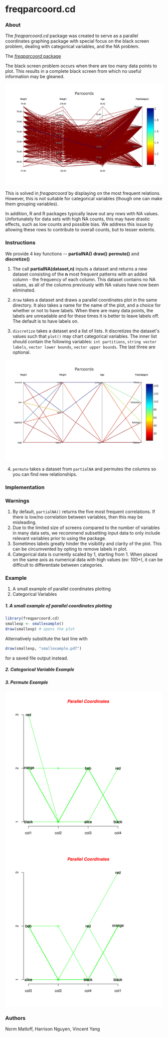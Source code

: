 # freqparcoord.cd

### About

The *freqparcoord.cd* package was created to serve as a parallel
coordinates graphing package with special focus on the black screen
problem, dealing with categorical variables, and the NA problem. 

The [*freqparcoord* package](https://cran.r-project.org/web/packages/freqparcoord/index.html)

The black screen problem occurs when there are too many data points to
plot. This results in a complete black screen from which no useful
information may be gleaned. 

![Black Screen mlb](vignettes/black-screen-mlb.png)

This is solved in *freqparcoord* by
displaying on the most frequent relations.  However, this is not
suitable for categorical variables (though one can make them grouping
variables).

In addition, R and R packages typically leave out any rows with NA
values. Unfortunately for data sets with high NA counts, this may have
drastic effects, such as low counts and possible bias. We address this
issue by allowing these rows to contribute to overall counts, but to
lesser extents.

### Instructions

We provide 4 key functions -- **partialNA()** **draw()** **permute()** and
**discretize()**  

1. The call **partialNA(dataset,n)** inputs a dataset and
returns a new dataset consisting of the **n** most frequent patterns
with an added column -
the frequency of each column.  This dataset contains no NA values, as
all of the columns previously with NA values have now been eliminated. 

2. `draw` takes a dataset and draws a parallel coordinates plot in the same directory. It
also takes a name for the name of the plot, and a choice for whether or not to have labels. When there are 
many data points, the labels are unreadable and for these times it is better to leave labels off. The default is 
to have labels on. 

3. `discretize` takes a dataset and a list of lists. It discretizes the dataset's values such that `plot()` may chart 
categorical variables.
The inner list should contain the following variables: `int partitions`, `string vector labels`, `vector lower bounds`, 
`vector upper bounds`. The last three are optional.

![Discretized mlb data](vignettes/discretize-mlb.png)

4. `permute` takes a dataset from `partialNA` and permutes the columns so you can find new relationships.

### Implementation

### Warnings
1. By default, `partialNA()` returns the five most frequent correlations. If there is low/no correlation between 
variables, then this may be misleading.
2. Due to the limited size of screens compared to the number of variables in many data sets, we recommend subsetting 
input data to only include
relevant variables prior to using the package.
3. Sometimes labels greatly hinder the visibility and clarity of the plot. This can be circumvented by opting to remove 
labels in plot.
4. Categorical data is currently scaled by 1, starting from 1. When placed on the same axis as numerical data with high 
values (ex: 100+), it can
be difficult to differentiate between categories.

### Example
1. A small example of parallel coordinates plotting
2. Categorical Variables

##### 1. A small example of parallel coordinates plotting
```R
library(freqparcoord.cd)
smallexp <- smallexample()
draw(smallexp) # opens the plot
```

Alternatively substitute the last line with 
```R
draw(smallexp, "smallexample.pdf")
```
for a saved file output instead.

##### 2. Categorical Variable Example

##### 3. Permute Example
<img src="vignettes/permute_1.png" alt="Before Permute" width="500"/> <img src="vignettes/permute_2.png" alt="After Permute" width="500"/>

### Authors
Norm Matloff, Harrison Nguyen, Vincent Yang
